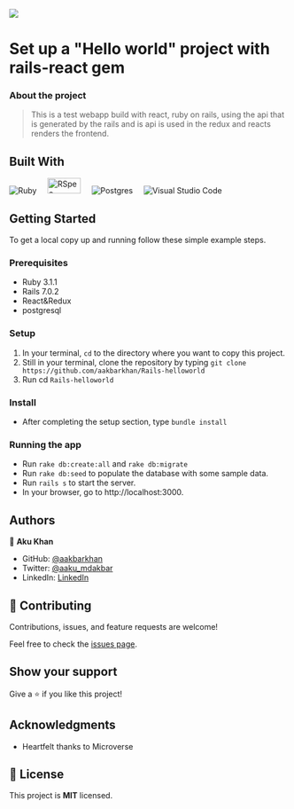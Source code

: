 ![](https://img.shields.io/badge/Microverse-blueviolet)

# Set up a "Hello world" project with rails-react gem

### About the project

> This is a test webapp build with react, ruby on rails, using the api that is generated by the rails and is api is used in the redux and reacts renders the frontend.


## Built With

![Ruby](https://img.shields.io/badge/ruby-%23CC342D.svg?style=for-the-badge&logo=ruby&logoColor=white) &nbsp; &nbsp; <img src="https://1ohvy81v7br01wtgnj4bf0ek-wpengine.netdna-ssl.com/wp-content/uploads/2019/01/rspec.jpg" height="28" width="60" alt="RSpec"> &nbsp; &nbsp; ![Postgres](https://img.shields.io/badge/postgres-%23316192.svg?style=for-the-badge&logo=postgresql&logoColor=white) &nbsp; &nbsp; ![Visual Studio Code](https://img.shields.io/badge/Visual%20Studio%20Code-0078d7.svg?style=for-the-badge&logo=visual-studio-code&logoColor=white)



## Getting Started

To get a local copy up and running follow these simple example steps.

### Prerequisites

* Ruby 3.1.1
* Rails 7.0.2
* React&Redux
* postgresql

### Setup

1. In your terminal, `cd` to the directory where you want to copy this project.
2. Still in your terminal, clone the repository by typing `git clone https://github.com/aakbarkhan/Rails-helloworld`
3. Run cd `Rails-helloworld`

### Install

* After completing the setup section, type `bundle install`

### Running the app

- Run `rake db:create:all` and `rake db:migrate`
- Run `rake db:seed` to populate the database with some sample data.
- Run `rails s` to start the server.
- In your browser, go to http://localhost:3000.



## Authors


👤 **Aku Khan**

- GitHub: [@aakbarkhan](https://github.com/aakbarkhan)
- Twitter: [@aaku_mdakbar](https://twitter.com/aaku_mdakbar)
- LinkedIn: [LinkedIn](https://www.linkedin.com/in/akuu-khan/)



## 🤝 Contributing

Contributions, issues, and feature requests are welcome!

Feel free to check the [issues page](../../issues/).

## Show your support

Give a ⭐️ if you like this project!

## Acknowledgments

- Heartfelt thanks to Microverse


## 📝 License

This project is **MIT** licensed.